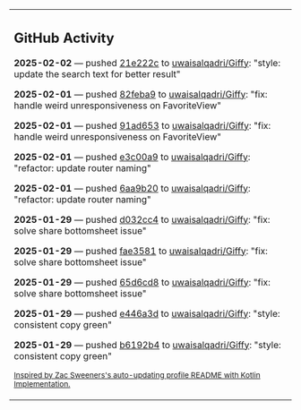 <table><tr><td valign="top" width="100%">    

## GitHub Activity

**2025-02-02** — pushed [21e222c](https://github.com/uwaisalqadri/Giffy/commits/21e222c320e7bbaf839ba2374fbdeba2dc6f149a) to [uwaisalqadri/Giffy](https://github.com/uwaisalqadri/Giffy): "style: update the search text for better result"

**2025-02-01** — pushed [82feba9](https://github.com/uwaisalqadri/Giffy/commits/82feba97337382977030d14980c0e4fceefaebc7) to [uwaisalqadri/Giffy](https://github.com/uwaisalqadri/Giffy): "fix: handle weird unresponsiveness on FavoriteView"

**2025-02-01** — pushed [91ad653](https://github.com/uwaisalqadri/Giffy/commits/91ad653b01b117f8c4d85b4b5a92ded6d7ed8528) to [uwaisalqadri/Giffy](https://github.com/uwaisalqadri/Giffy): "fix: handle weird unresponsiveness on FavoriteView"

**2025-02-01** — pushed [e3c00a9](https://github.com/uwaisalqadri/Giffy/commits/e3c00a9c2bb2d86ea656446db5fc2925a0b9e7d7) to [uwaisalqadri/Giffy](https://github.com/uwaisalqadri/Giffy): "refactor: update router naming"

**2025-02-01** — pushed [6aa9b20](https://github.com/uwaisalqadri/Giffy/commits/6aa9b207615cb8b9bf454efe08c7c8831aa2e665) to [uwaisalqadri/Giffy](https://github.com/uwaisalqadri/Giffy): "refactor: update router naming"

**2025-01-29** — pushed [d032cc4](https://github.com/uwaisalqadri/Giffy/commits/d032cc453d7f3ad4700432e7dc2a8f81da8f0027) to [uwaisalqadri/Giffy](https://github.com/uwaisalqadri/Giffy): "fix: solve share bottomsheet issue"

**2025-01-29** — pushed [fae3581](https://github.com/uwaisalqadri/Giffy/commits/fae3581c6d0eea57789cb6b42c8365e592092639) to [uwaisalqadri/Giffy](https://github.com/uwaisalqadri/Giffy): "fix: solve share bottomsheet issue"

**2025-01-29** — pushed [65d6cd8](https://github.com/uwaisalqadri/Giffy/commits/65d6cd8993ec65698a452257c9f538f856e5c04f) to [uwaisalqadri/Giffy](https://github.com/uwaisalqadri/Giffy): "fix: solve share bottomsheet issue"

**2025-01-29** — pushed [e446a3d](https://github.com/uwaisalqadri/Giffy/commits/e446a3d9d0014829204b907dbc2f90bcb5a8ffde) to [uwaisalqadri/Giffy](https://github.com/uwaisalqadri/Giffy): "style: consistent copy green"

**2025-01-29** — pushed [b6192b4](https://github.com/uwaisalqadri/Giffy/commits/b6192b463b87916879035693720d1e12ab079a55) to [uwaisalqadri/Giffy](https://github.com/uwaisalqadri/Giffy): "style: consistent copy green"
                
<sub><a href="https://github.com/ZacSweers/ZacSweers/">Inspired by Zac Sweeners's auto-updating profile README with Kotlin Implementation.</a></sub>
        